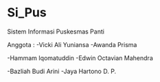 # Si_Pus
Sistem Informasi Puskesmas Panti

Anggota : 
  -Vicki Ali Yuniansa
  -Awanda Prisma
  
  -Hammam Iqomatuddin
  -Edwin Octavian Mahendra
  
  -Bazliah Budi Arini
  -Jaya Hartono D. P.
